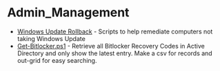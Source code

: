 # Admin_Management
* [Windows Update Rollback](https://github.com/hasselhuff/power-admin/tree/master/Admin_Management/Windows%20Update%20Rollback) - Scripts to help remediate computers not taking Windows Update
* [Get-Bitlocker.ps1](Get-Bitlocker.ps1) - Retrieve all Bitlocker Recovery Codes in Active Directory and only show the latest entry. Make a csv for records and out-grid for easy searching.
